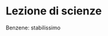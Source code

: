 # Lezione di scienze

Benzene: stabilissimo

<!--stackedit_data:
eyJoaXN0b3J5IjpbLTgxOTk0NTc3NV19
-->